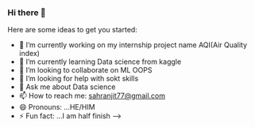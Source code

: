 ### Hi there 👋



Here are some ideas to get you started:

- 🔭 I’m currently working on my internship  project  name AQI(Air Quality index) 
- 🌱 I’m currently learning Data science from kaggle
- 👯 I’m looking to collaborate on ML OOPS
- 🤔 I’m looking for help with sokt skills
- 💬 Ask me about Data science
- 📫 How to reach me: sahranjit77@gmail.com
- 😄 Pronouns: ...HE/HIM
- ⚡ Fun fact: ...I am half finish
-->
